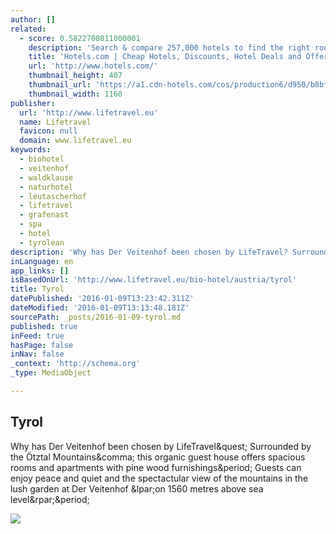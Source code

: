 ```yaml
---
author: []
related:
  - score: 0.5822708011000001
    description: 'Search & compare 257,000 hotels to find the right room using real guest reviews. Earn free nights & get our Best Price Guarantee - booking has never been easier with Hotels.com!'
    title: 'Hotels.com | Cheap Hotels, Discounts, Hotel Deals and Offers'
    url: 'http://www.hotels.com/'
    thumbnail_height: 407
    thumbnail_url: 'https://a1.cdn-hotels.com/cos/production6/d950/b8bfb250-7c8a-11e5-8996-d89d672bfba8.jpg'
    thumbnail_width: 1160
publisher:
  url: 'http://www.lifetravel.eu'
  name: Lifetravel
  favicon: null
  domain: www.lifetravel.eu
keywords:
  - biohotel
  - veitenhof
  - waldklause
  - naturhotel
  - leutascherhof
  - lifetravel
  - grafenast
  - spa
  - hotel
  - tyrolean
description: 'Why has Der Veitenhof been chosen by LifeTravel? Surrounded by the Ötztal Mountains, this organic guest house offers spacious rooms and apartments with pine wood furnishings. Guests can enjoy peace and quiet and the spectactular view of the mountains in the lush garden at Der Veitenhof (on 1560 metres above sea level).'
inLanguage: en
app_links: []
isBasedOnUrl: 'http://www.lifetravel.eu/bio-hotel/austria/tyrol'
title: Tyrol
datePublished: '2016-01-09T13:23:42.311Z'
dateModified: '2016-01-09T13:13:48.181Z'
sourcePath: _posts/2016-01-09-tyrol.md
published: true
inFeed: true
hasPage: false
inNav: false
_context: 'http://schema.org'
_type: MediaObject

---
```

<article style=""><h1>Tyrol</h1><p>Why has Der Veitenhof been chosen by LifeTravel&amp;quest; Surrounded by the Ötztal Mountains&amp;comma; this organic guest house offers spacious rooms and apartments with pine wood furnishings&amp;period; Guests can enjoy peace and quiet and the spectactular view of the mountains in the lush garden at Der Veitenhof &amp;lpar;on 1560 metres above sea level&amp;rpar;&amp;period;</p><img src="http://www.lifetravel.eu/wp-content/gallery/tyrol-der-veitenhof/thumbs/thumbs_bio-hotel-tyrol-der-veitenhof.jpg" /></article>